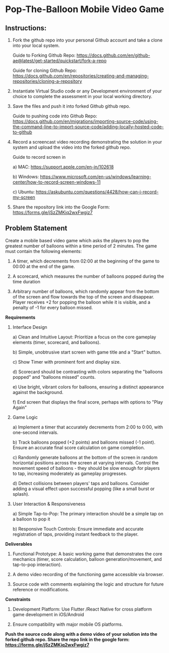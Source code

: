 # Pop-The-Balloon Mobile Video Game

## Instructions:

1) Fork the github repo into your personal Github account and take a clone into your local system.

   Guide to Forking Github Repo: https://docs.github.com/en/github-ae@latest/get-started/quickstart/fork-a-repo

   Guide for cloning Github Repo: https://docs.github.com/en/repositories/creating-and-managing-repositories/cloning-a-repository

2) Instantiate Virtual Studio code or any Development environment of your choice to complete the assessment in your local working directory.

3) Save the files and push it into forked Github github repo.

   Guide to pushing code into Github Repo: https://docs.github.com/en/migrations/importing-source-code/using-the-command-line-to-import-source-code/adding-locally-hosted-code-to-github

4) Record a screencast video recording demonstrating the solution in your system and upload the video into the forked github repo.

   Guide to record screen in
   
   a) MAC: https://support.apple.com/en-in/102618
   
   b) Windows: https://www.microsoft.com/en-us/windows/learning-center/how-to-record-screen-windows-11
   
   c) Ubuntu: https://askubuntu.com/questions/4428/how-can-i-record-my-screen
   
5) Share the repository link into the Google Form: https://forms.gle/jSzZMKiq2wxFwgiz7

## Problem Statement

Create a mobile based video game which asks the players to pop the greatest number of balloons within a time period of 2 minutes. The game must contain the following elements:

1) A timer, which decrements from 02:00 at the beginning of the game to 00:00 at the end of the game.
   
2) A scorecard, which measures the number of balloons popped during the time duration
   
3) Arbitrary number of balloons, which randomly appear from the bottom of the screen and flow towards the top of the screen and disappear. Player receives +2 for popping the balloon while it is visible, and a penalty of -1 for every balloon missed.

**Requirements**

1)	Interface Design
   
    a)	Clean and Intuitive Layout: Prioritize a focus on the core gameplay elements (timer, scorecard, and balloons).

    b)	Simple, unobtrusive start screen with game title and a "Start" button.

    c)	Show Timer with prominent font and display size. 

    d)	Scorecard should be contrasting with colors separating the "balloons popped" and "balloons missed" counts.

    e)	Use bright, vibrant colors for balloons, ensuring a distinct appearance against the background.

    f)	End screen that displays the final score, perhaps with options to "Play Again"

2)	Game Logic

    a)	Implement a timer that accurately decrements from 2:00 to 0:00, with one-second intervals.

    b)	Track balloons popped (+2 points) and balloons missed (-1 point). Ensure an accurate final score calculation on game completion.

    c)	Randomly generate balloons at the bottom of the screen in random horizontal positions across the screen at varying intervals. Control the movement speed of balloons - they should be slow enough for players to tap, increasing moderately as gameplay progresses. 

    d)	Detect collisions between players' taps and balloons. Consider adding a visual effect upon successful popping (like a small burst or splash).

3)	User Interaction & Responsiveness

    a)	Simple Tap-to-Pop: The primary interaction should be a simple tap on a balloon to pop it

    b)	Responsive Touch Controls: Ensure immediate and accurate registration of taps, providing instant feedback to the player.

**Deliverables**

1) Functional Prototype: A basic working game that demonstrates the core mechanics (timer, score calculation, balloon generation/movement, and tap-to-pop interaction).
   
2) A demo video recording of the functioning game accessible via browser.
   
3) Source code with comments explaining the logic and structure for future reference or modifications.

**Constraints**

1) Development Platform: Use Flutter /React Native for cross platform game development in iOS/Android
 
2) Ensure compatibility with major mobile OS platforms.

**Push the source code along with a demo video of your solution into the forked github repo. Share the repo link in the google form: https://forms.gle/jSzZMKiq2wxFwgiz7**
